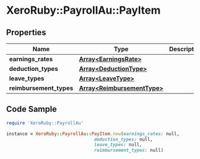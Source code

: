 # XeroRuby::PayrollAu::PayItem

## Properties

Name | Type | Description | Notes
------------ | ------------- | ------------- | -------------
**earnings_rates** | [**Array&lt;EarningsRate&gt;**](EarningsRate.md) |  | [optional] 
**deduction_types** | [**Array&lt;DeductionType&gt;**](DeductionType.md) |  | [optional] 
**leave_types** | [**Array&lt;LeaveType&gt;**](LeaveType.md) |  | [optional] 
**reimbursement_types** | [**Array&lt;ReimbursementType&gt;**](ReimbursementType.md) |  | [optional] 

## Code Sample

```ruby
require 'XeroRuby::PayrollAu'

instance = XeroRuby::PayrollAu::PayItem.new(earnings_rates: null,
                                 deduction_types: null,
                                 leave_types: null,
                                 reimbursement_types: null)
```


